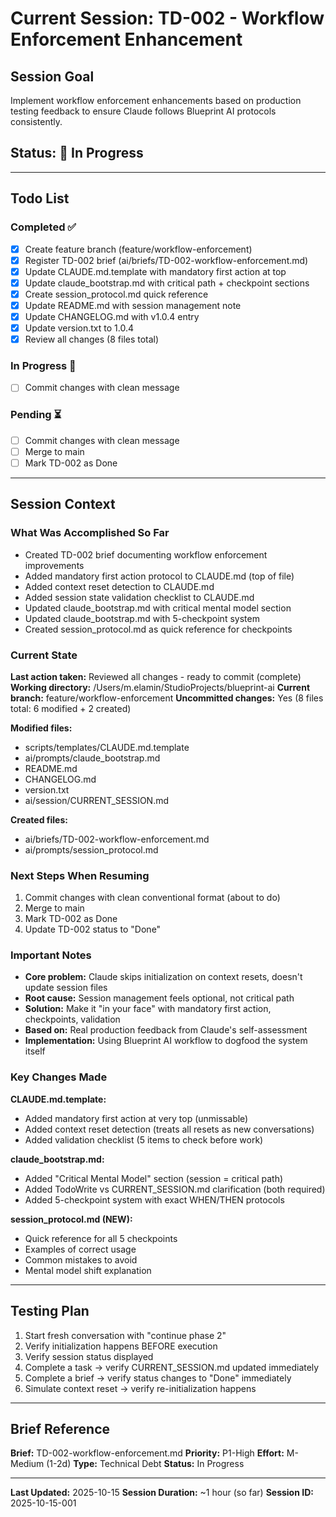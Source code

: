 # Current Session: TD-002 - Workflow Enforcement Enhancement

## Session Goal
Implement workflow enforcement enhancements based on production testing feedback to ensure Claude follows Blueprint AI protocols consistently.

## Status: 🔄 In Progress

---

## Todo List

### Completed ✅
- [x] Create feature branch (feature/workflow-enforcement)
- [x] Register TD-002 brief (ai/briefs/TD-002-workflow-enforcement.md)
- [x] Update CLAUDE.md.template with mandatory first action at top
- [x] Update claude_bootstrap.md with critical path + checkpoint sections
- [x] Create session_protocol.md quick reference
- [x] Update README.md with session management note
- [x] Update CHANGELOG.md with v1.0.4 entry
- [x] Update version.txt to 1.0.4
- [x] Review all changes (8 files total)

### In Progress 🔄
- [ ] Commit changes with clean message

### Pending ⏳
- [ ] Commit changes with clean message
- [ ] Merge to main
- [ ] Mark TD-002 as Done

---

## Session Context

### What Was Accomplished So Far
- Created TD-002 brief documenting workflow enforcement improvements
- Added mandatory first action protocol to CLAUDE.md (top of file)
- Added context reset detection to CLAUDE.md
- Added session state validation checklist to CLAUDE.md
- Updated claude_bootstrap.md with critical mental model section
- Updated claude_bootstrap.md with 5-checkpoint system
- Created session_protocol.md as quick reference for checkpoints

### Current State
**Last action taken:** Reviewed all changes - ready to commit (complete)
**Working directory:** /Users/m.elamin/StudioProjects/blueprint-ai
**Current branch:** feature/workflow-enforcement
**Uncommitted changes:** Yes (8 files total: 6 modified + 2 created)

**Modified files:**
- scripts/templates/CLAUDE.md.template
- ai/prompts/claude_bootstrap.md
- README.md
- CHANGELOG.md
- version.txt
- ai/session/CURRENT_SESSION.md

**Created files:**
- ai/briefs/TD-002-workflow-enforcement.md
- ai/prompts/session_protocol.md

### Next Steps When Resuming
1. Commit changes with clean conventional format (about to do)
2. Merge to main
3. Mark TD-002 as Done
8. Update TD-002 status to "Done"

### Important Notes
- **Core problem:** Claude skips initialization on context resets, doesn't update session files
- **Root cause:** Session management feels optional, not critical path
- **Solution:** Make it "in your face" with mandatory first action, checkpoints, validation
- **Based on:** Real production feedback from Claude's self-assessment
- **Implementation:** Using Blueprint AI workflow to dogfood the system itself

### Key Changes Made

**CLAUDE.md.template:**
- Added mandatory first action at very top (unmissable)
- Added context reset detection (treats all resets as new conversations)
- Added validation checklist (5 items to check before work)

**claude_bootstrap.md:**
- Added "Critical Mental Model" section (session = critical path)
- Added TodoWrite vs CURRENT_SESSION.md clarification (both required)
- Added 5-checkpoint system with exact WHEN/THEN protocols

**session_protocol.md (NEW):**
- Quick reference for all 5 checkpoints
- Examples of correct usage
- Common mistakes to avoid
- Mental model shift explanation

---

## Testing Plan

1. Start fresh conversation with "continue phase 2"
2. Verify initialization happens BEFORE execution
3. Verify session status displayed
4. Complete a task → verify CURRENT_SESSION.md updated immediately
5. Complete a brief → verify status changes to "Done" immediately
6. Simulate context reset → verify re-initialization happens

---

## Brief Reference

**Brief:** TD-002-workflow-enforcement.md
**Priority:** P1-High
**Effort:** M-Medium (1-2d)
**Type:** Technical Debt
**Status:** In Progress

---

**Last Updated:** 2025-10-15
**Session Duration:** ~1 hour (so far)
**Session ID:** 2025-10-15-001
